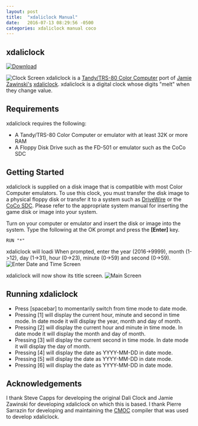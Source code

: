 ```yaml
---
layout: post
title:  "xdaliclock Manual"
date:   2016-07-13 08:29:56 -0500
categories: xdaliclock manual coco
---
```

## xdaliclock
[![Download]({{site.url}}{{site.baseurl}}/assets/Images/Download.png)](https://github.com/jamieleecho/xdaliclock/releases/download/v0.1.0/xdali.dsk)

![Clock
Screen]({{site.url}}{{site.baseurl}}/assets/2015-12-12/Images/GameAction.png)
xdaliclock is a [Tandy/TRS-80 Color
Computer](https://en.wikipedia.org/wiki/TRS-80_Color_Computer) port of [Jamie
Zawinski's](https://www.jwz.org/)
[xdaliclock](https://www.jwz.org/xdaliclock/). xdaliclock is a digital clock
whose digits "melt" when they change value.


## Requirements
xdaliclock requires the following:

* A Tandy/TRS-80 Color Computer or emulator with at least 32K or more RAM
* A Floppy Disk Drive such as the FD-501 or emulator such as the CoCo SDC


## Getting Started
xdaliclock is supplied on a disk image that is compatible with most Color
Computer emulators. To use this clock, you must transfer the disk image to a
physical floppy disk or transfer it to a system such as
[DriveWire](https://sites.google.com/site/drivewire4/) or the [CoCo
SDC](http://cocosdc.blogspot.com). Please refer to the appropriate system
manual for inserting the game disk or image into your system.

Turn on your computer or emulator and insert the disk or image into the system.
Type the following at the OK prompt and press the **\[Enter\]** key.

~~~~~~
RUN "*"
~~~~~~

xdaliclock will loadi When prompted, enter the year (2016->9999), month
(1->12), day (1->31), hour (0->23), minute (0->59) and second (0->59).  ![Enter
Date and Time
Screen]({{site.url}}{{site.baseurl}}/assets/2016-07-16/Images/enter_date_time.png)

xdaliclock will now show its title screen.  ![Main
Screen]({{site.url}}{{site.baseurl}}/assets/2016-07-16/Images/main.png)


## Running xdaliclock
* Press \[spacebar\] to momentarily switch from time mode to date mode.
* Pressing \[1\] will display the current hour, minute and second in time mode.
  In date mode it will display the year, month and day of month.
* Pressing \[2\] will display the current hour and minute in time mode. In date
  mode it will display the month and day of month.
* Pressing \[3\] will display the current second in time mode. In date mode it
  will display the day of month.
* Pressing \[4\] will display the date as YYYY-MM-DD in date mode.
* Pressing \[5\] will display the date as YYYY-MM-DD in date mode.
* Pressing \[6\] will display the date as YYYY-MM-DD in date mode.


## Acknowledgements
I thank Steve Capps for developing the original Dali Clock and Jamie Zawinski
for developing xdaliclock on which this is based.  I thank Pierre Sarrazin for
developing and maintaining the
[CMOC](http://perso.b2b2c.ca/~sarrazip/dev/cmoc.html) compiler that was used to
develop xdaliclock.
